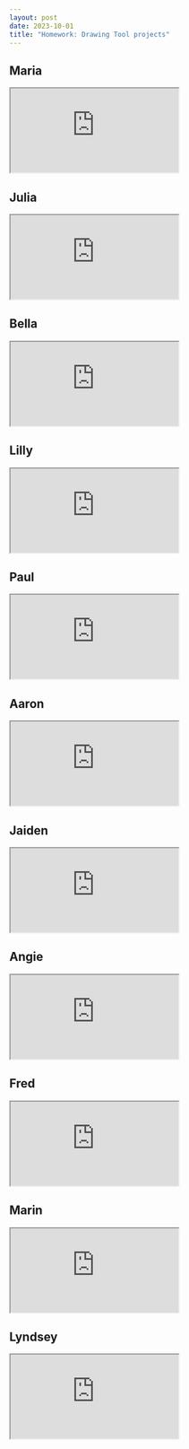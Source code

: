 ```yaml
---
layout: post
date: 2023-10-01
title: "Homework: Drawing Tool projects"
---
```


## Maria

<iframe src="https://editor.p5js.org/mariaarizm10/full/HphYKCwEt"></iframe>

## Julia
 
 <iframe src="https://editor.p5js.org/lyn.cpk/full/7ToHHXfTi"></iframe>
 
## Bella

<iframe src="https://editor.p5js.org/juliamc/full/_GHU_f_UX"></iframe>

## Lilly

<iframe src="https://editor.p5js.org/grassbutterflycook/full/ZaQC2JezL"></iframe>

## Paul

<iframe src="https://editor.p5js.org/lillyg123/full/oNI9NZCMd"></iframe>

## Aaron

<iframe src="https://editor.p5js.org/T0m.casey/full/vjWvRtSBO"></iframe>

## Jaiden

<iframe src="https://editor.p5js.org/ipodmadeofshiplap/full/YmcXRQ0Da"></iframe>

## Angie

<iframe src="https://editor.p5js.org/Blackstorm/full/UOlBGOA32"></iframe>


## Fred

<iframe src="https://editor.p5js.org/Fred1/full/kcOfXUtwx"></iframe>

## Marin

<iframe src="https://editor.p5js.org/marin.tyree/full/8272wiLaf"></iframe>

## Lyndsey

<iframe src="https://editor.p5js.org/lyn.cpk/full/7ToHHXfTi"></iframe>
